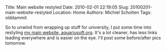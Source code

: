 Title: Main website restyled
Date: 2010-02-01 22:19:05
Slug: 20100201-main-website-restyled
Location: Home
Authors: Michiel Scholten
Tags: olddammit

<p>So to unwind from wrapping up stuff for university, I put some time into restyling <a href="http://aquariusoft.org/">my main website, aquariusoft.org</a>. It's a lot cleaner, has less links leading everywhere and is easier on the eye. I'll post some before/after pics tomorrow.</p>